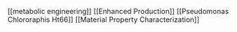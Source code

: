 [[metabolic engineering]]
[[Enhanced Production]]
[[Pseudomonas Chlororaphis Ht66]]
[[Material Property Characterization]]

